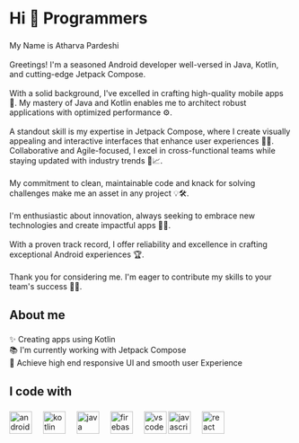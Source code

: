 <h1 align="left">Hi 👋 Programmers</h1>

###

<p align="left">My Name is Atharva Pardeshi <br><br>Greetings! I'm a seasoned Android developer well-versed in Java, Kotlin, and cutting-edge Jetpack Compose. <br><br>With a solid background, I've excelled in crafting high-quality mobile apps 🚀. My mastery of Java and Kotlin enables me to architect robust applications with optimized performance ⚙️.<br><br>A standout skill is my expertise in Jetpack Compose, where I create visually appealing and interactive interfaces that enhance user experiences 🎨👥. Collaborative and Agile-focused, I excel in cross-functional teams while staying updated with industry trends 🤝📈.<br><br>My commitment to clean, maintainable code and knack for solving challenges make me an asset in any project 💡🛠️. <br><br>I'm enthusiastic about innovation, always seeking to embrace new technologies and create impactful apps 💪🌟. <br><br>With a proven track record, I offer reliability and excellence in crafting exceptional Android experiences 🏆.<br><br>Thank you for considering me. I'm eager to contribute my skills to your team's success  🙌🤗.</p>

###

<h2 align="left">About me</h2>

###

<p align="left">✨ Creating apps using Kotlin<br>📚 I'm currently working with Jetpack Compose<br>🎯 Achieve high end responsive UI and smooth user Experience</p>

###

<h2 align="left">I code with</h2>

###

<div align="left">
  <img src="https://cdn.jsdelivr.net/gh/devicons/devicon/icons/androidstudio/androidstudio-original.svg" height="40" alt="androidstudio logo"  />
  <img width="12" />
  <img src="https://cdn.jsdelivr.net/gh/devicons/devicon/icons/kotlin/kotlin-original.svg" height="40" alt="kotlin logo"  />
  <img width="12" />
  <img src="https://cdn.jsdelivr.net/gh/devicons/devicon/icons/java/java-original.svg" height="40" alt="java logo"  />
  <img width="12" />
  <img src="https://cdn.jsdelivr.net/gh/devicons/devicon/icons/firebase/firebase-plain.svg" height="40" alt="firebase logo"  />
  <img width="12" />
  <img src="https://cdn.jsdelivr.net/gh/devicons/devicon/icons/vscode/vscode-original.svg" height="40" alt="vscode logo"  />
  <!--<img width="12" />
  <img src="https://cdn.jsdelivr.net/gh/devicons/devicon/icons/swift/swift-original.svg" height="40" alt="swift logo"  />
  <img width="12" />-->
  <img src="https://cdn.jsdelivr.net/gh/devicons/devicon/icons/javascript/javascript-original.svg" height="40" alt="javascript logo"  />
  <img width="12" />
  <img src="https://cdn.jsdelivr.net/gh/devicons/devicon/icons/react/react-original.svg" height="40" alt="react logo"  />
  <!--<img width="12" />
  <img src="https://cdn.jsdelivr.net/gh/devicons/devicon/icons/typescript/typescript-original.svg" height="40" alt="typescript logo"  />-->
</div>

###
